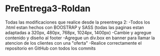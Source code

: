 # PreEntrega3-Roldan

Todas las modificaciones que realice desde la preentrega 2:
-Todos los .html estan hechos con BOOSTRAP y SASS (todas las paginas estan adaptadas a 320px, 480px, 768px, 1024px, 1400px)
-Cambie y agregue contenido y diseño al footer
-Agregue un div.box en banner para llamar la atencion de los clientes con una "oferta"
-Realice correctamente el repositorio en GitHub con todos los commits
